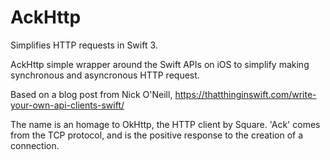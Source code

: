 # AckHttp

Simplifies HTTP requests in Swift 3.

AckHttp simple wrapper around the Swift APIs on iOS to simplify making synchronous and asyncronous HTTP request.

Based on a blog post from Nick O'Neill, 
https://thatthinginswift.com/write-your-own-api-clients-swift/

The name is an homage to OkHttp, the HTTP client by Square. 'Ack' comes from the TCP protocol, and is the positive response to the creation of a connection.

